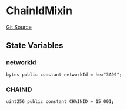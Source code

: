 # ChainIdMixin
[Git Source](https://github.com/maticnetwork/contracts/blob/155f729fd8db0676297384375468d4d45b8aa44e/contracts/common/mixin/ChainIdMixin.sol)


## State Variables
### networkId

```solidity
bytes public constant networkId = hex"3A99";
```


### CHAINID

```solidity
uint256 public constant CHAINID = 15_001;
```


